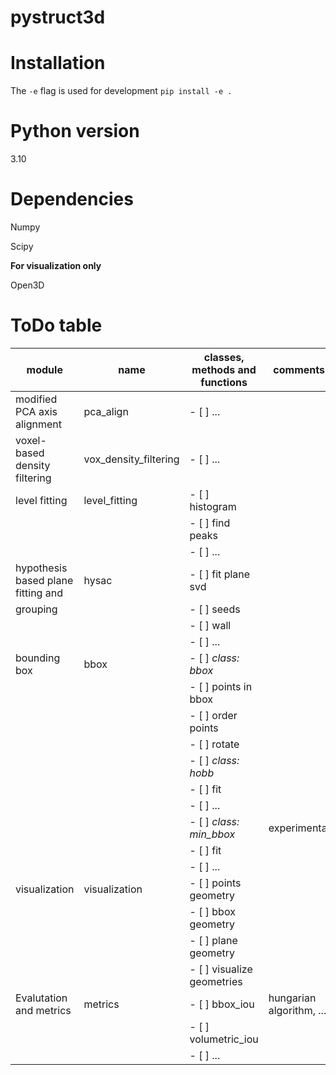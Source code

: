 # pystruct3d

# Installation

The `-e` flag is used for development
`pip install -e .`

# Python version

3.10

# Dependencies

Numpy

Scipy

**For visualization only**

Open3D

# ToDo table

| **module**                            | **name**              | **classes, methods and functions**     | **comments**              |
|---------------------------------------|-----------------------|----------------------------------------|---------------------------|
| modified PCA axis alignment           | pca_align             | - [ ] ...                              |                           |
| voxel-based density filtering         | vox_density_filtering | - [ ] ...                              |                           |
| level fitting                         | level_fitting         | - [ ] histogram                        |                           |
|                                       |                       | - [ ] find peaks                       |                           |
|                                       |                       | - [ ] ...                              |                           |
| hypothesis based plane fitting and    | hysac                 | - [ ] fit plane svd                    |                           |
| grouping                              |                       | - [ ] seeds                            |                           |
|                                       |                       | - [ ] wall                             |                           |
|                                       |                       | - [ ] ...                              |                           |
| bounding box                          | bbox                  | - [ ] *class: bbox*                    |                           |
|                                       |                       | - [ ] points in bbox                   |                           |
|                                       |                       | - [ ] order points                     |                           |
|                                       |                       | - [ ] rotate                           |                           |
|                                       |                       | - [ ] *class: hobb*                    |                           |
|                                       |                       | - [ ] fit                              |                           |
|                                       |                       | - [ ] ...                              |                           |
|                                       |                       | - [ ] *class: min_bbox*                | experimental              |
|                                       |                       | - [ ] fit                              |                           |
|                                       |                       | - [ ] ...                              |                           |
| visualization                         | visualization         | - [ ] points geometry                  |                           |
|                                       |                       | - [ ] bbox geometry                    |                           |
|                                       |                       | - [ ] plane geometry                   |                           |
|                                       |                       | - [ ] visualize geometries             |                           |
| Evalutation and metrics               | metrics               | - [ ] bbox_iou                         | hungarian algorithm, ...  |
|                                       |                       | - [ ] volumetric_iou                   |                           |
|                                       |                       | - [ ] ...                              |                           |